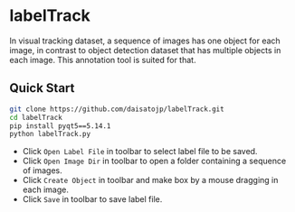 # labelTrack

In visual tracking dataset, a sequence of images has one object for each image, in contrast to object detection dataset that has multiple objects in each image. This annotation tool is suited for that.

## Quick Start

```bash
git clone https://github.com/daisatojp/labelTrack.git
cd labelTrack
pip install pyqt5==5.14.1
python labelTrack.py
```

* Click `Open Label File` in toolbar to select label file to be saved.
* Click `Open Image Dir` in toolbar to open a folder containing a sequence of images.
* Click `Create Object` in toolbar and make box by a mouse dragging in each image.
* Click `Save` in toolbar to save label file.
